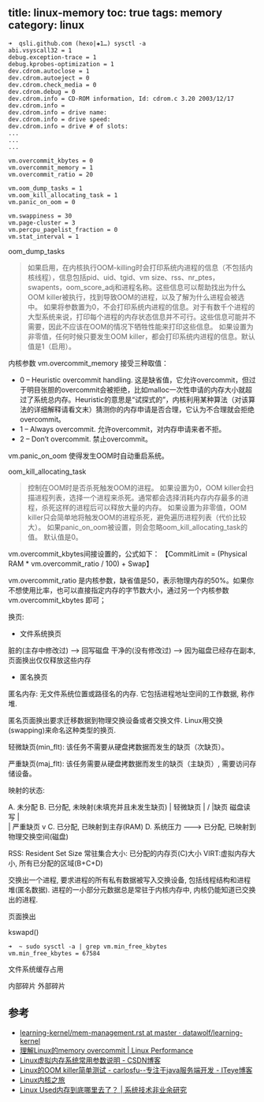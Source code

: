 title: linux-memory
toc: true
tags: memory
category: linux
---


```
➜  qsli.github.com (hexo|✚1…) sysctl -a
abi.vsyscall32 = 1
debug.exception-trace = 1
debug.kprobes-optimization = 1
dev.cdrom.autoclose = 1
dev.cdrom.autoeject = 0
dev.cdrom.check_media = 0
dev.cdrom.debug = 0
dev.cdrom.info = CD-ROM information, Id: cdrom.c 3.20 2003/12/17
dev.cdrom.info = 
dev.cdrom.info = drive name:	
dev.cdrom.info = drive speed:	
dev.cdrom.info = drive # of slots:
...
...
...

vm.overcommit_kbytes = 0
vm.overcommit_memory = 1
vm.overcommit_ratio = 20

vm.oom_dump_tasks = 1
vm.oom_kill_allocating_task = 1
vm.panic_on_oom = 0

vm.swappiness = 30
vm.page-cluster = 3
vm.percpu_pagelist_fraction = 0
vm.stat_interval = 1
```

oom_dump_tasks
> 如果启用，在内核执行OOM-killing时会打印系统内进程的信息（不包括内核线程），信息包括pid、uid、tgid、vm size、rss、nr_ptes，swapents，oom_score_adj和进程名称。这些信息可以帮助找出为什么OOM killer被执行，找到导致OOM的进程，以及了解为什么进程会被选中。
>如果将参数置为0，不会打印系统内进程的信息。对于有数千个进程的大型系统来说，打印每个进程的内存状态信息并不可行。这些信息可能并不需要，因此不应该在OOM的情况下牺牲性能来打印这些信息。
> 如果设置为非零值，任何时候只要发生OOM killer，都会打印系统内进程的信息。默认值是1（启用）。


内核参数 vm.overcommit_memory 接受三种取值：

- 0 – Heuristic overcommit handling. 这是缺省值，它允许overcommit，但过于明目张胆的overcommit会被拒绝，比如malloc一次性申请的内存大小就超过了系统总内存。Heuristic的意思是“试探式的”，内核利用某种算法（对该算法的详细解释请看文末）猜测你的内存申请是否合理，它认为不合理就会拒绝overcommit。
- 1 – Always overcommit. 允许overcommit，对内存申请来者不拒。
- 2 – Don’t overcommit. 禁止overcommit。


vm.panic_on_oom 使得发生OOM时自动重启系统。


oom_kill_allocating_task
> 控制在OOM时是否杀死触发OOM的进程。
>  如果设置为0，OOM killer会扫描进程列表，选择一个进程来杀死。通常都会选择消耗内存内存最多的进程，杀死这样的进程后可以释放大量的内存。
>  如果设置为非零值，OOM killer只会简单地将触发OOM的进程杀死，避免遍历进程列表（代价比较大）。
>  如果panic_on_oom被设置，则会忽略oom_kill_allocating_task的值。
>  默认值是0。



vm.overcommit_kbytes间接设置的，公式如下：
【CommitLimit = (Physical RAM * vm.overcommit_ratio / 100) + Swap】

vm.overcommit_ratio 是内核参数，缺省值是50，表示物理内存的50%。如果你不想使用比率，也可以直接指定内存的字节数大小，通过另一个内核参数 vm.overcommit_kbytes 即可；

换页:

- 文件系统换页

脏的(主存中修改过)  --> 回写磁盘
干净的(没有修改过)  --> 因为磁盘已经存在副本, 页面换出仅仅释放这些内存

- 匿名换页

匿名内存: 无文件系统位置或路径名的内存. 它包括进程地址空间的工作数据, 称作堆.

匿名页面换出要求迁移数据到物理交换设备或者交换文件. Linux用交换(swapping)来命名这种类型的换页.

轻微缺页(min_flt):  该任务不需要从硬盘拷数据而发生的缺页（次缺页）。

严重缺页(maj_flt):  该任务需要从硬盘拷数据而发生的缺页（主缺页）, 需要访问存储设备。

映射的状态:

A. 未分配
B. 已分配, 未映射(未填充并且未发生缺页)
            |               轻微缺页
            |             /
            |缺页  磁盘读写 
            |             \
            |               严重缺页
            v
C. 已分配, 已映射到主存(RAM)
D. 系统压力  --->  已分配, 已映射到物理交换空间(磁盘)

RSS: Resident Set Size 常驻集合大小: 已分配的内存页(C)大小
VIRT:虚拟内存大小, 所有已分配的区域(B+C+D)

交换出一个进程, 要求进程的所有私有数据被写入交换设备, 包括线程结构和进程堆(匿名数据).
进程的一小部分元数据总是常驻于内核内存中, 内核仍能知道已交换出的进程.

页面换出

kswapd()

```
➜  ~ sudo sysctl -a | grep vm.min_free_kbytes
vm.min_free_kbytes = 67584
```



文件系统缓存占用

内部碎片
外部碎片


## 参考

- [learning-kernel/mem-management.rst at master · datawolf/learning-kernel](https://github.com/datawolf/learning-kernel/blob/master/source/mem-management.rst)
- [理解Linux的memory overcommit | Linux Performance](http://linuxperf.com/?p=102)
- [Linux虚拟内存系统常用参数说明 - CSDN博客](https://blog.csdn.net/justlinux2010/article/details/19482359)
- [Linux的OOM killer简单测试 - carlosfu--专注于java服务端开发 - ITeye博客](http://carlosfu.iteye.com/blog/2276955)
- [Linux内核之旅](https://mp.weixin.qq.com/s?__biz=MzI3NzA5MzUxNA==&mid=2664602848&idx=1&sn=8ffebce2c02ed92e7ec5ab309eba0368&mpshare=1&scene=1&srcid=0716mGuzyYJyZs2S1k8FgYD2#rd)
- [Linux Used内存到底哪里去了？ | 系统技术非业余研究](http://blog.yufeng.info/archives/2456)